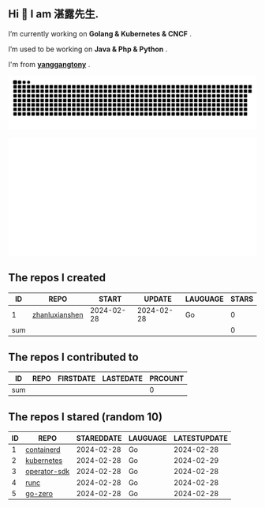 ## Hi 👋 I am 湛露先生.

I’m currently working on  **Golang & Kubernetes & CNCF** . 

I’m used to be working on  **Java & Php & Python** . 

I'm from **[yanggangtony](https://github.com/yanggangtony/yanggangtony)** . 


![github contribution grid snake animation](https://github.com/zhanluxianshen/zhanluxianshen/blob/output/github-contribution-grid-snake.svg)

![Metrics](https://github.com/zhanluxianshen/zhanluxianshen/blob/master/github-metrics.svg)

<!--START_SECTION:my_github-->
## The repos I created
| ID  |                                REPO                                |   START    |   UPDATE   | LAUGUAGE | STARS |
|-----|--------------------------------------------------------------------|------------|------------|----------|-------|
|   1 | [zhanluxianshen](https://github.com/zhanluxianshen/zhanluxianshen) | 2024-02-28 | 2024-02-28 | Go       |     0 |
| sum |                                                                    |            |            |          |     0 |

## The repos I contributed to
| ID  | REPO | FIRSTDATE | LASTEDATE | PRCOUNT |
|-----|------|-----------|-----------|---------|
| sum |      |           |           |       0 |

## The repos I stared (random 10)
| ID |                                REPO                                | STAREDDATE | LAUGUAGE | LATESTUPDATE |
|----|--------------------------------------------------------------------|------------|----------|--------------|
|  1 | [containerd](https://github.com/containerd/containerd)             | 2024-02-28 | Go       | 2024-02-28   |
|  2 | [kubernetes](https://github.com/kubernetes/kubernetes)             | 2024-02-28 | Go       | 2024-02-29   |
|  3 | [operator-sdk](https://github.com/operator-framework/operator-sdk) | 2024-02-28 | Go       | 2024-02-28   |
|  4 | [runc](https://github.com/opencontainers/runc)                     | 2024-02-28 | Go       | 2024-02-28   |
|  5 | [go-zero](https://github.com/zeromicro/go-zero)                    | 2024-02-28 | Go       | 2024-02-28   |

<!--END_SECTION:my_github-->



